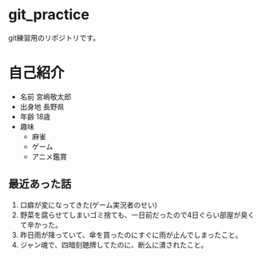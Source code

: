 # git_practice
git練習用のリポジトリです。
# 自己紹介
* 名前  宮嶋敬太郎
* 出身地  長野県
* 年齢  18歳
* 趣味
  * 麻雀
  * ゲーム
  * アニメ鑑賞

## 最近あった話
1. 口癖が変になってきた(ゲーム実況者のせい)
2. 野菜を腐らせてしまいゴミ捨ても、一日前だったので4日ぐらい部屋が臭くて辛かった。
3. 昨日雨が降っていて、傘を買ったのにすぐに雨が止んでしまったこと。
4. ジャン魂で、四暗刻聴牌してたのに、断么に潰されたこと。






